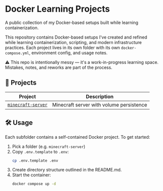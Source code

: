 # Docker Learning Projects

A public collection of my Docker-based setups built while learning containerization.

This repository contains Docker-based setups I've created and refined while learning containerization, scripting, and modern infrastructure practices. Each project lives in its own folder with its own `docker-compose.yml`, environment config, and usage notes.

⚠️ This repo is intentionally messy — it's a work-in-progress learning space. Mistakes, notes, and reworks are part of the process.

## 📁 Projects

| Project             | Description                                |
|---------------------|--------------------------------------------|
| [`minecraft-server`](./minecraft-server) | Minecraft server with volume persistence |

## 🛠️ Usage

Each subfolder contains a self-contained Docker project. To get started:

1. Pick a folder (e.g. `minecraft-server`)
2. Copy `.env.template` to `.env`:
   ```bash
   cp .env.template .env
   ```
3. Create directory structure outlined in the README.md.
4. Start the container:
   ```bash
   docker compose up -d
   ```
   